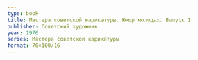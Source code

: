 ```yaml
---
type: book
title: Мастера советской карикатуры. Юмор молодых. Выпуск 1
publisher: Советский художник
year: 1976
series: Мастера советской карикатуры
format: 70×100/16
---
```

